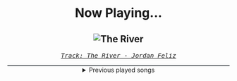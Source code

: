 <div align="center"> 
<h1>Now Playing...</h1>

![The River](https://i.scdn.co/image/ab67616d00001e02f844484cd84923cf1fe715fe)
--
_<samp><a href="https://open.spotify.com/track/3gQC0KTBXZeysuzRqMrfbD">Track: The River - Jordan Feliz</a></samp>_

<div style="border: 1px #4B5054 solid"></div>
<details>
  <summary>
    Previous played songs
  </summary>
  <table>
    <thead>
      <tr>
        <th>
          Artist
        </th>
        <th>
          Song
        </th>
        <th>
          Link
        </th>
      </tr>
    </thead>
    <tbody>
      <tr><td>Jordan Feliz</td><td>The River</td><td><a href="https://open.spotify.com/track/3gQC0KTBXZeysuzRqMrfbD">https://open.spotify.com/track/3gQC0KTBXZeysuzRqMrfbD</a></td></tr><tr><td>The Algorithm</td><td>Data Renaissance</td><td><a href="https://open.spotify.com/track/6vc3QQk27XZsRhKhDKm79u">https://open.spotify.com/track/6vc3QQk27XZsRhKhDKm79u</a></td></tr><tr><td>The Algorithm</td><td>Cryptographic Memory</td><td><a href="https://open.spotify.com/track/3d9vBBrRuItAyZ2bNvmKod">https://open.spotify.com/track/3d9vBBrRuItAyZ2bNvmKod</a></td></tr><tr><td>The Algorithm</td><td>Inline Assembly</td><td><a href="https://open.spotify.com/track/4PZOy16z81NDLHFhpH1NU3">https://open.spotify.com/track/4PZOy16z81NDLHFhpH1NU3</a></td></tr><tr><td>The Algorithm</td><td>Multithreading</td><td><a href="https://open.spotify.com/track/4gfsJ39iax2iHKNhYslrfc">https://open.spotify.com/track/4gfsJ39iax2iHKNhYslrfc</a></td></tr><tr><td>The Algorithm</td><td>Interrupt Handler</td><td><a href="https://open.spotify.com/track/7z8HRw3eh9mVzULE0cBRQG">https://open.spotify.com/track/7z8HRw3eh9mVzULE0cBRQG</a></td></tr><tr><td>The Algorithm</td><td>Object Resurrection</td><td><a href="https://open.spotify.com/track/5EFKoFj0EhSTVz8d2xNTdb">https://open.spotify.com/track/5EFKoFj0EhSTVz8d2xNTdb</a></td></tr><tr><td>The Algorithm</td><td>Decompilation</td><td><a href="https://open.spotify.com/track/7CrAk5H7nWgwXzVrkwyWHh">https://open.spotify.com/track/7CrAk5H7nWgwXzVrkwyWHh</a></td></tr><tr><td>The Algorithm</td><td>Readonly</td><td><a href="https://open.spotify.com/track/2exPhTStriJWWYjxr7IicR">https://open.spotify.com/track/2exPhTStriJWWYjxr7IicR</a></td></tr><tr><td>The Algorithm</td><td>Oracle Machine</td><td><a href="https://open.spotify.com/track/0187Y6EjoTNGCCXeAXDVGX">https://open.spotify.com/track/0187Y6EjoTNGCCXeAXDVGX</a></td></tr><tr><td>The Algorithm</td><td>Segmentation Fault</td><td><a href="https://open.spotify.com/track/1zD29YbAYHiLw6ryI82KQy">https://open.spotify.com/track/1zD29YbAYHiLw6ryI82KQy</a></td></tr><tr><td>Remi Gallego</td><td>The Spirits</td><td><a href="https://open.spotify.com/track/067dYQt7gh6e40aQGFQtXw">https://open.spotify.com/track/067dYQt7gh6e40aQGFQtXw</a></td></tr><tr><td>Remi Gallego</td><td>A Sea of Laments</td><td><a href="https://open.spotify.com/track/6S0I49rOcbrAyHh0sXBfuq">https://open.spotify.com/track/6S0I49rOcbrAyHh0sXBfuq</a></td></tr><tr><td>Remi Gallego</td><td>Oath</td><td><a href="https://open.spotify.com/track/40IXGTbdNiW76EPserrfHb">https://open.spotify.com/track/40IXGTbdNiW76EPserrfHb</a></td></tr><tr><td>Remi Gallego</td><td>Nocturnus</td><td><a href="https://open.spotify.com/track/6QCIUPtiK1J8aXgkS1hVfh">https://open.spotify.com/track/6QCIUPtiK1J8aXgkS1hVfh</a></td></tr><tr><td>Remi Gallego</td><td>Shadow Battles</td><td><a href="https://open.spotify.com/track/1B2KOftc2EHLesHbUpl8BR">https://open.spotify.com/track/1B2KOftc2EHLesHbUpl8BR</a></td></tr><tr><td>Remi Gallego</td><td>Invocation</td><td><a href="https://open.spotify.com/track/1o1ecFSF5qutL98OhDrFgj">https://open.spotify.com/track/1o1ecFSF5qutL98OhDrFgj</a></td></tr><tr><td>Remi Gallego</td><td>Erebus</td><td><a href="https://open.spotify.com/track/1spKV0IdsFD3rx5qKmfwyW">https://open.spotify.com/track/1spKV0IdsFD3rx5qKmfwyW</a></td></tr><tr><td>Remi Gallego</td><td>Oraculum</td><td><a href="https://open.spotify.com/track/0yQgcIZOQ7IVdHbZwScU9P">https://open.spotify.com/track/0yQgcIZOQ7IVdHbZwScU9P</a></td></tr><tr><td>Remi Gallego</td><td>Tainted Essence</td><td><a href="https://open.spotify.com/track/3XdlMKhtJDKGiQWHlFPFxW">https://open.spotify.com/track/3XdlMKhtJDKGiQWHlFPFxW</a></td></tr>
    </tbody>
  </table>
</details>

</div>
